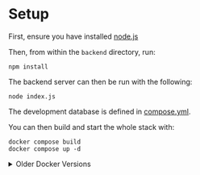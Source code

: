 # Setup

First, ensure you have installed [node.js](https://nodejs.org/en/download/package-manager/current)

Then, from within the `backend` directory, run:

```shell 
npm install
```

The backend server can then be run with the following:

```shell 
node index.js
```

The development database is defined in [compose.yml](../compose.yml).

You can then build and start the whole stack with:
```shell 
docker compose build
docker compose up -d
```
<details>
    <summary>Older Docker Versions</summary>

```shell 
docker-compose build
docker-compose up -d
```
</details>
